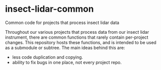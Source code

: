 # insect-lidar-common
Common code for projects that process insect lidar data

Throughout our various projects that process data from our insect lidar instrument, there are common functions that rarely contain per-project changes. This repository hosts these functions, and is intended to be used as a submodule or subtree. The main ideas behind this are:
- less code duplication and copying.
- ability to fix bugs in one place, not every project repo.
